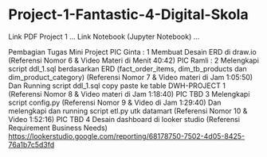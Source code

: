# Project-1-Fantastic-4-Digital-Skola
Link PDF Project 1 ... 
Link Notebook (Jupyter Notebook) ...

Pembagian Tugas Mini Project
PIC Ginta : 1 Membuat Desain ERD di draw.io (Referensi Nomor 6 & Video Materi di Menit 40:42)
PIC Ramli : 2 Melengkapi script ddl_1.sql berdasarkan ERD (fact_order_items, dim_tb_products dan dim_product_category) (Referensi Nomor 7 & Video materi di Jam 1:05:50) 
   Dan Running script ddl_1.sql copy paste ke table DWH-PROJECT 1 (Referensi Nomor 8 & Video materi di Jam 1:18:40)
PIC TBD
3 Melengkapi script config.py (Referensi Nomor 9 & Video di Jam 1:29:40)
   Dan melengkapi  dan running script etl.py utk datamart (Referensi Nomor 10 & Video 1:52:16)
PIC TBD
4 Desain dashboard di looker studio (Referensi Requirement Business Needs)
 https://lookerstudio.google.com/reporting/68178750-7502-4d05-8425-76a1b7c5d3fd
